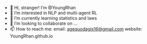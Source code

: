 - 👋 Hi, stranger! I’m @YoungRhan
- 👀 I’m interested in NLP and multi-agent RL
- 🌱 I’m currently learning statistics and laws
- 💞️ I’m looking to collaborate on ...
- 📫 How to reach me:
      email: agequodagis16@gmail.com
      website: YoungRhan.github.io






<!---
YoungRhan/YoungRhan is a ✨ special ✨ repository because its `README.md` (this file) appears on your GitHub profile.
You can click the Preview link to take a look at your changes.
--->
